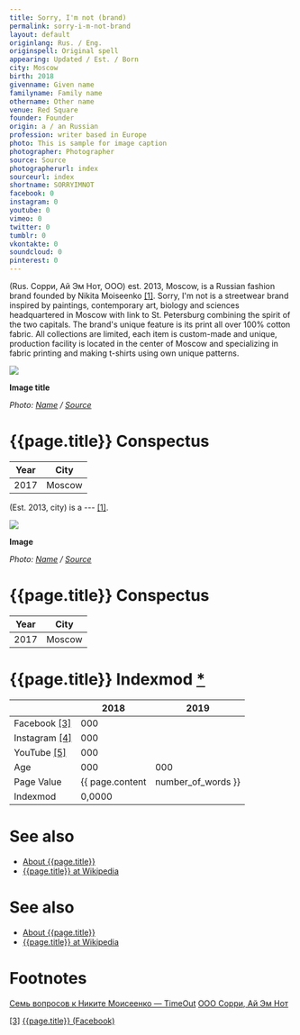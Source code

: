 ```yaml
---
title: Sorry, I'm not (brand)
permalink: sorry-i-m-not-brand
layout: default
originlang: Rus. / Eng.
originspell: Original spell
appearing: Updated / Est. / Born
city: Moscow
birth: 2018
givenname: Given name
familyname: Family name
othername: Other name
venue: Red Square
founder: Founder
origin: a / an Russian
profession: writer based in Europe
photo: This is sample for image caption
photographer: Photographer
source: Source
photographerurl: index
sourceurl: index
shortname: SORRYIMNOT
facebook: 0
instagram: 0
youtube: 0
vimeo: 0
twitter: 0
tumblr: 0
vkontakte: 0
soundcloud: 0
pinterest: 0
---
```

(Rus. Сорри, Ай Эм Нот, ООО) est. 2013, Moscow, is a Russian fashion brand founded by Nikita Moiseenko <span id="a1">[\[1\]](#f1)</span>. Sorry, I'm not is a streetwear brand inspired by paintings, contemporary art, biology and sciences headquartered in Moscow with link to St. Petersburg combining the spirit of the two capitals. The brand's unique feature is its print all over 100% cotton fabric. All collections are limited, each item is custom-made and unique, production facility is located in the center of Moscow and specializing in fabric printing and making t-shirts using own unique patterns.

![](/encyclopedia/images/image-name.jpg)

**Image title**

*Photo: [Name](index) / [Source](index)*

# {{page.title}} Conspectus

|Year|City|
|-|-|
|2017|Moscow|

(Est. 2013, city) is a --- <span id="a1">[\[1\]](#f1)</span>.

![](/encyclopedia/images/{{page.permalink}}.jpg)

**Image**

*Photo: [Name](index) / [Source](index)*

# {{page.title}} Conspectus

|Year|City|
|-|-|
|2017|Moscow|

# {{page.title}} Indexmod [*](indexmod)

||2018|2019|
|-|-|-|
|Facebook <span id="a3">[\[3\]](#f3)</span>|000||
|Instagram <span id="a4">[\[4\]](#f4)</span>|000||
|YouTube <span id="a5">[\[5\]](#f5)</span>|000||
|Age|000|000|
|Page Value|{{ page.content | number_of_words }}||
|Indexmod|0,0000||

# See also

+ [About {{page.title}}](index)
+ [{{page.title}} at Wikipedia](index)


# See also

+ [About {{page.title}}](index)
+ [{{page.title}} at Wikipedia](index)

# Footnotes

[Семь вопросов к Никите Моисеенко — TimeOut](http://www.timeout.ru/msk/feature/460728)
[ООО Сорри, Ай Эм Нот](http://sorryiamnot.com/)

[[3]](#a3) <span id="f3"></span> [{{page.title}} (Facebook)](index)
